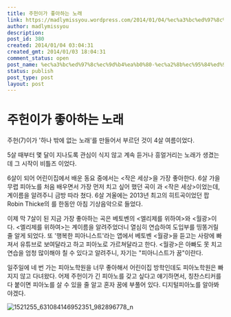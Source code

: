 ```yaml
---
title: 주헌이가 좋아하는 노래
link: https://madlymissyou.wordpress.com/2014/01/04/%ec%a3%bc%ed%97%8c%ec%9d%b4%ea%b0%80-%ec%a2%8b%ec%95%84%ed%95%98%eb%8a%94-%eb%85%b8%eb%9e%98/
author: madlymissyou
description: 
post_id: 380
created: 2014/01/04 03:04:31
created_gmt: 2014/01/03 18:04:31
comment_status: open
post_name: %ec%a3%bc%ed%97%8c%ec%9d%b4%ea%b0%80-%ec%a2%8b%ec%95%84%ed%95%98%eb%8a%94-%eb%85%b8%eb%9e%98
status: publish
post_type: post
layout: post
---
```


# 주헌이가 좋아하는 노래

주헌(7)이가 '하나 밖에 없는 노래'를 만들어서 부르던 것이 4살 여름이었다.

5살 때부터 몇 달이 지나도록 관심이 식지 않고 계속 듣거나 흥얼거리는 노래가 생겼는데 그 시작이 비틀즈 <Yellow submarine>이었다.

6살이 되어 어린이집에서 배운 동요 중에서는 <작은 세상>을 가장 좋아한다. 6살 가을 무렵 피아노를 처음 배우면서 가장 먼저 치고 싶어 했던 곡이 <Yellow submaine>과 <작은 세상>이었는데, 계이름을 알려주니 금방 따라 쳤다. 6살 겨울에는 2013년 최고의 히트곡이었던 팝 Robin Thicke의 <Blurred lines>를 한동안 아침 기상음악으로 들었다.

이제 막 7살이 된 지금 가장 좋아하는 곡은 베토벤의 <엘리제를 위하여>와 <월광>이다. <엘리제를 위하여>는 계이름을 알려주었더니 열심히 연습하여 도입부를 띵똥거릴 줄 알게 되었다. 또 '행복한 피아니스트'라는 앱에서 베토벤 <월광>을 듣고는 사랑에 빠져서 유튜브로 보여달라고 하고 피아노로 가르쳐달라고 한다. <월광>은 아빠도 못 치고 연습을 엄청 많이해야 칠 수 있다고 알려주니, 자기는 "피아니스트가 꿈"이란다.

일주일에 네 번 가는 피아노학원을 너무 좋아해서 어린이집 방학인데도 피아노학원은 빠지지 않고 다녀왔다. 어제 주헌이가 긴 피아노를 갖고 싶다고 얘기하면서, 칭찬스티커를 다 붙이면 피아노를 살 수 있을 줄 알고 혼자 꿈에 부풀어 있다. 디지털피아노를 알아봐야겠다.

![1521255_631084146952351_982896778_n](http://madlymissyou.files.wordpress.com/2014/05/1521255_631084146952351_982896778_n.jpg?w=611)